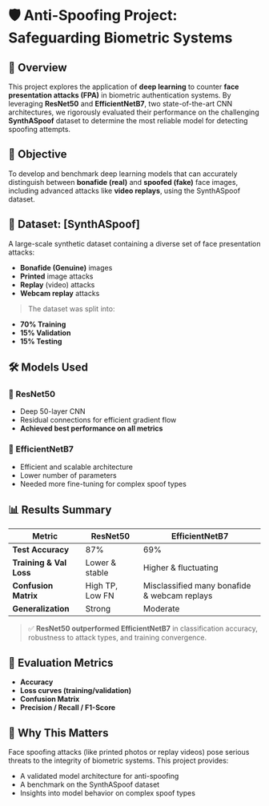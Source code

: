 # 🛡️ Anti-Spoofing Project: Safeguarding Biometric Systems

## 🧠 Overview
This project explores the application of **deep learning** to counter **face presentation attacks (FPA)** in biometric authentication systems. By leveraging **ResNet50** and **EfficientNetB7**, two state-of-the-art CNN architectures, we rigorously evaluated their performance on the challenging **SynthASpoof** dataset to determine the most reliable model for detecting spoofing attempts.

## 🎯 Objective
To develop and benchmark deep learning models that can accurately distinguish between **bonafide (real)** and **spoofed (fake)** face images, including advanced attacks like **video replays**, using the SynthASpoof dataset.

## 📁 Dataset: [SynthASpoof]
A large-scale synthetic dataset containing a diverse set of face presentation attacks:
- **Bonafide (Genuine)** images
- **Printed** image attacks
- **Replay** (video) attacks
- **Webcam replay** attacks

> The dataset was split into:
- **70% Training**
- **15% Validation**
- **15% Testing**

## 🛠️ Models Used

### 🔹 ResNet50
- Deep 50-layer CNN
- Residual connections for efficient gradient flow
- **Achieved best performance on all metrics**

### 🔹 EfficientNetB7
- Efficient and scalable architecture
- Lower number of parameters
- Needed more fine-tuning for complex spoof types

## 📊 Results Summary

| Metric                     | ResNet50       | EfficientNetB7   |
|---------------------------|----------------|------------------|
| **Test Accuracy**         | 87%            | 69%              |
| **Training & Val Loss**   | Lower & stable | Higher & fluctuating |
| **Confusion Matrix**      | High TP, Low FN| Misclassified many bonafide & webcam replays |
| **Generalization**        | Strong         | Moderate         |

> ✅ **ResNet50 outperformed EfficientNetB7** in classification accuracy, robustness to attack types, and training convergence.

## 🧪 Evaluation Metrics
- **Accuracy**
- **Loss curves (training/validation)**
- **Confusion Matrix**
- **Precision / Recall / F1-Score**


## 📌 Why This Matters
Face spoofing attacks (like printed photos or replay videos) pose serious threats to the integrity of biometric systems. This project provides:
- A validated model architecture for anti-spoofing
- A benchmark on the SynthASpoof dataset
- Insights into model behavior on complex spoof types
